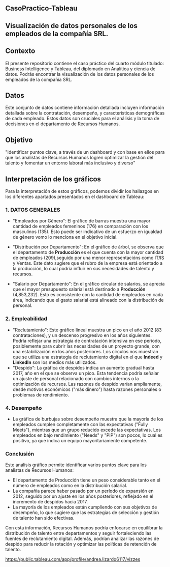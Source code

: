 ## CasoPractico-Tableau
## Visualización de datos personales de los empleados de la compañía SRL.

## Contexto
El presente repositorio contiene el caso práctico del cuarto módulo titulado: Business Intelligence y Tableau, del diplomado en Analítica y ciencia de datos.
Podrás encontrar la visualización de los datos personales de los empleados de la compañía SRL.

## Datos
Este conjunto de datos contiene información detallada incluyen información detallada sobre la contratación, desempeño, y características demográficas de cada empleado. Estos datos son cruciales para el análisis y la toma de decisiones en el departamento de Recursos Humanos.

## Objetivo
"Identificar puntos clave, a través de un dashboard y con base en ellos para que los analistas de Recursos Humanos logren optimizar la gestión del talento y fomentar un entorno laboral más inclusivo y diverso"

## Interpretación de los gráficos
   Para la interpretación de estos gráficos, podemos dividir los hallazgos en los diferentes apartados presentados en el dashboard de Tableau:

### 1. DATOS GENERALES
   - "Empleados por Género": El gráfico de barras muestra una mayor cantidad de empleados femeninos (176) en comparación con los masculinos (135). Esto puede ser indicativo de un esfuerzo en igualdad de género vomo lo menciona en el objetivo inicial.
   - "Distribución por Departamento": En el gráfico de árbol, se observa que el departamento de **Producción** es el que cuenta con la mayor cantidad de empleados (209),seguido por una menor representacións como IT/IS y Ventas. Este dato sugiere que el rubro de la empresa está orientado a la producción, lo cual podría influir en sus necesidades de talento y recursos.

  - "Salario por Departamento": En el gráfico circular de salarios, se aprecia que el mayor presupuesto salarial está destinado a **Producción** (4,853,232). Esto es consistente con la cantidad de empleados en cada área, indicando que el gasto salarial está alineado con la distribución de personal.

### 2. Empleabilidad 
   - "Reclutamiento": Este gráfico lineal muestra un pico en el año 2012 (83 contrataciones), y un descenso progresivo en los años siguientes. Podría reflejar una estrategia de contratación intensiva en ese período, posiblemente para cubrir las necesidades de un proyecto grande, con una estabilización en los años posteriores. Los círculos nos muestran que se utiliza una estrategia de reclutamiento digital  en el que **Indeed** y **LinkedIn** son los medios más utilizados.
   - "Despido": La gráfica de despidos indica un aumento gradual hasta 2017, año en el que se observa un pico. Esta tendencia podría señalar un ajuste de personal relacionado con cambios internos o la optimización de recursos. Las razones de despido varían ampliamente, desde motivos económicos ("más dinero") hasta razones personales o problemas de rendimiento.

### 4. Desempeño
 - La gráfica de burbujas sobre desempeño muestra que la mayoría de los empleados cumplen completamente con las expectativas ("Fully Meets"), mientras que un grupo reducido excede las expectativas. Los empleados en bajo rendimiento ("Needs" y "PIP") son pocos, lo cual es positivo, ya que indica un equipo mayoritariamente competente.

### Conclusión
Este análisis gráfico permite identificar varios puntos clave para los analistas de Recursos Humanos:
   - El departamento de Producción tiene un peso considerable tanto en el número de empleados como en la distribución salarial.
   - La compañía parece haber pasado por un período de expansión en 2012, seguido por un ajuste en los años posteriores, reflejado en el incremento de despidos hacia 2017.
   - La mayoría de los empleados están cumpliendo con sus objetivos de desempeño, lo que sugiere que las estrategias de selección y gestión de talento han sido efectivas.

Con esta información, Recursos Humanos podría enfocarse en equilibrar la distribución de talento entre departamentos y seguir fortaleciendo las fuentes de reclutamiento digital. Además, podrían analizar las razones de despido para reducir la rotación y optimizar las políticas de retención de talento.


https://public.tableau.com/app/profile/andrea.lizardo6117/vizzes
